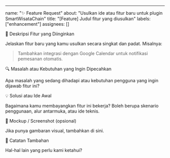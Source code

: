 
---

name: "✨ Feature Request" about: "Usulkan ide atau fitur baru untuk plugin SmartWisataChain" title: "[Feature] Judul fitur yang diusulkan" labels: ["enhancement"] assignees: []

🎯 Deskripsi Fitur yang Diinginkan

Jelaskan fitur baru yang kamu usulkan secara singkat dan padat. Misalnya:

> Tambahkan integrasi dengan Google Calendar untuk notifikasi pemesanan otomatis.



🔍 Masalah atau Kebutuhan yang Ingin Dipecahkan

Apa masalah yang sedang dihadapi atau kebutuhan pengguna yang ingin dijawab fitur ini?

💡 Solusi atau Ide Awal

Bagaimana kamu membayangkan fitur ini bekerja? Boleh berupa skenario penggunaan, alur antarmuka, atau ide teknis.

📸 Mockup / Screenshot (opsional)

Jika punya gambaran visual, tambahkan di sini.

📌 Catatan Tambahan

Hal-hal lain yang perlu kami ketahui?

